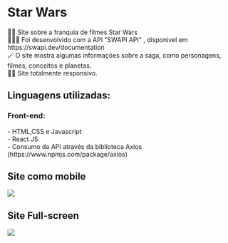 <h1>Star Wars</h1>
👨‍💻 Site sobre a franquia de filmes Star Wars <br>
🧑🏽‍🦰 Foi desenvolvido com a API "SWAPI API" , disponivel em https://swapi.dev/documentation <br>
🪄 O site mostra algumas informações sobre a saga, como personagens, filmes, conceitos e planetas.<br>
🤏🏽 Site totalmente responsivo.

<h2>Linguagens utilizadas:</h2>
    <h3>Front-end:</h3>
    - HTML,CSS e Javascript <br>
    - React JS <br>
    - Consumo da API através da biblioteca Axios (https://www.npmjs.com/package/axios)
    
<h2>Site como mobile</h2>  
<img src ="for_readme/site_mobile.gif">

<h2>Site Full-screen</h2>  
<img src ="for_readme/site_pc.gif">
